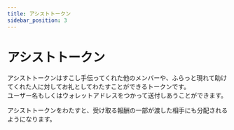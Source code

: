 ```yaml
---
title: アシストトークン
sidebar_position: 3
---
```


# アシストトークン

アシストトークンはすこし手伝ってくれた他のメンバーや、ふらっと現れて助けてくれた人に対してお礼としてわたすことができるトークンです。  
ユーザー名もしくはウォレットアドレスをつかって送付しあうことができます。

アシストトークンをわたすと、受け取る報酬の一部が渡した相手にも分配されるようになります。
